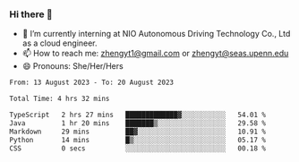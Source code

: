 ### Hi there 👋

<!--
**zhengyt1/zhengyt1** is a ✨ _special_ ✨ repository because its `README.md` (this file) appears on your GitHub profile.

Here are some ideas to get you started:

- 🔭 I’m currently working on ...
- 🌱 I’m currently learning ...
- 👯 I’m looking to collaborate on ...
- 🤔 I’m looking for help with ...
- 💬 Ask me about ...
- 📫 How to reach me: ...
- 😄 Pronouns: ...
- ⚡ Fun fact: ...
-->

- 🔭 I’m currently interning at NIO Autonomous Driving Technology Co., Ltd as a cloud engineer.
- 📫 How to reach me: zhengyt1@gmail.com or zhengyt@seas.upenn.edu
- 😄 Pronouns: She/Her/Hers



<!--START_SECTION:waka-->

```txt
From: 13 August 2023 - To: 20 August 2023

Total Time: 4 hrs 32 mins

TypeScript   2 hrs 27 mins   █████████████▓░░░░░░░░░░░   54.01 %
Java         1 hr 20 mins    ███████▒░░░░░░░░░░░░░░░░░   29.58 %
Markdown     29 mins         ██▓░░░░░░░░░░░░░░░░░░░░░░   10.91 %
Python       14 mins         █▒░░░░░░░░░░░░░░░░░░░░░░░   05.17 %
CSS          0 secs          ░░░░░░░░░░░░░░░░░░░░░░░░░   00.18 %
```

<!--END_SECTION:waka-->
